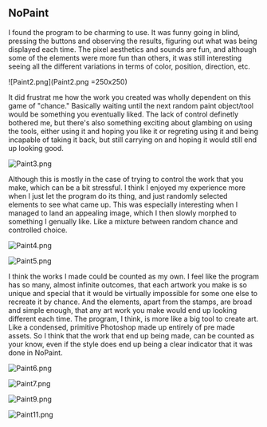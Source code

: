 ## NoPaint

I found the program to be charming to use. It was funny going in blind, pressing the buttons and observing the results, figuring out what was being displayed each time. The pixel aesthetics and sounds are fun, and although some of the elements were more fun than others, it was still interesting seeing all the different variations in terms of color, position, direction, etc.

![Paint2.png](Paint2.png =250x250)


It did frustrat me how the work you created was wholly dependent on this game of "chance." Basically waiting until the next random paint object/tool would be something you eventually liked. The lack of control definetly bothered me, but there's also something exciting about glambing on using the tools, either using it and hoping you like it or regreting using it and being incapable of taking it back, but still carrying on and hoping it would still end up looking good.

![Paint3.png](Paint3.png)


Although this is mostly in the case of trying to control the work that you make, which can be a bit stressful. I think I enjoyed my experience more when I just let the program do its thing, and just randomly selected elements to see what came up. This was especially interesting when I managed to land an appealing image, which I then slowly morphed to something I genually like. Like a mixture between random chance and controlled choice.

![Paint4.png](Paint4.png)

![Paint5.png](Paint5.png)


I think the works I made could be counted as my own. I feel like the program has so many, almost infinite outcomes, that each artwork you make is so unique and special that it would be virtually impossible for some one else to recreate it by chance. And the elements, apart from the stamps, are broad and simple enough, that any art work you make would end up looking different each time. The program, I think, is more like a big tool to create art. Like a condensed, primitive Photoshop made up entirely of pre made assets. So I think that the work that end up being made, can be counted as your know, even if the style does end up being a clear indicator that it was done in NoPaint. 

![Paint6.png](Paint6.png)

![Paint7.png](Paint7.png)

![Paint9.png](Paint9.png)

![Paint11.png](Paint11.png)
